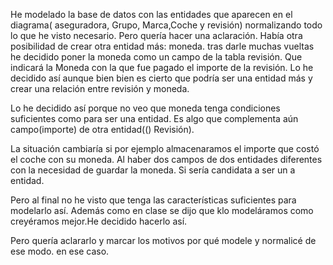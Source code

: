 He modelado la base de datos con las entidades que aparecen en el diagrama( aseguradora, Grupo, Marca,Coche y revisión) normalizando todo lo que he visto necesario. 
Pero quería hacer una aclaración. 
Había otra posibilidad de crear otra entidad más: moneda. tras darle muchas vueltas he decidido poner la moneda como un campo de la tabla revisión. Que indicará la Moneda con la que fue pagado el importe de la revisión. 
 Lo he decidido así aunque bien  bien es cierto que podría ser una entidad más y crear una relación entre revisión y moneda. 

Lo he decidido así porque no veo que moneda tenga  condiciones suficientes como para ser una entidad. Es algo que complementa aún campo(importe) de otra entidad(() Revisión). 

La situación cambiaría si por ejemplo almacenaramos el importe que costó el coche con su moneda. 
Al haber dos campos de dos entidades diferentes con la necesidad de guardar la moneda. Si sería candidata a ser un a entidad. 

Pero al final no he visto que tenga las características suficientes para modelarlo así. Además como en clase se dijo que klo modeláramos como creyéramos mejor.He decidido hacerlo así.

Pero quería aclararlo y marcar los motivos por qué modele y normalicé de ese modo. en ese caso.